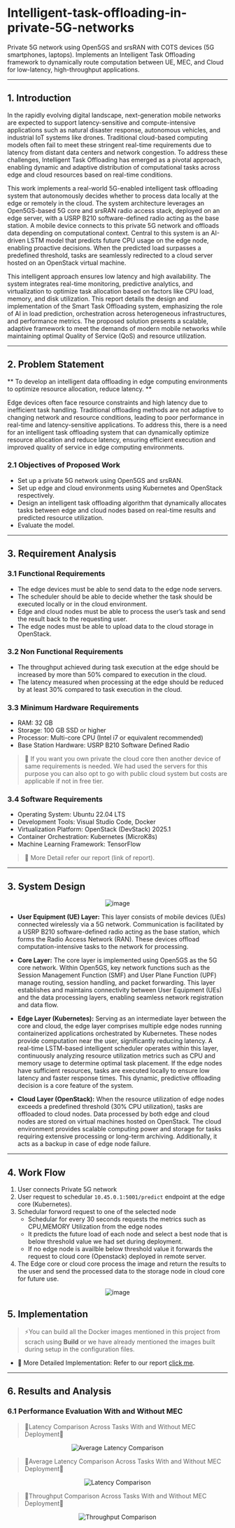 # Intelligent-task-offloading-in-private-5G-networks
Private 5G network using Open5GS and srsRAN with COTS devices (5G smartphones, laptops). Implements an Intelligent Task Offloading framework to dynamically route computation between UE, MEC, and Cloud for low-latency, high-throughput applications.

---

## 1. Introduction
In the rapidly evolving digital landscape, next-generation mobile networks are expected to support latency-sensitive and compute-intensive applications such as natural disaster response, autonomous vehicles, and industrial IoT systems like drones. Traditional cloud-based computing models often fail to meet these stringent real-time requirements due to latency from distant data centers and network congestion. To address these challenges, Intelligent Task Offloading has emerged as a pivotal approach, enabling dynamic and adaptive distribution of computational tasks across edge and cloud resources based on real-time conditions.

This work implements a real-world 5G-enabled intelligent task offloading system that autonomously decides whether to process data locally at the edge or remotely in the cloud. The system architecture leverages an Open5GS-based 5G core and srsRAN radio access stack, deployed on an edge server, with a USRP B210 software-defined radio acting as the base station. A mobile device connects to this private 5G network and offloads data depending on computational context. Central to this system is an AI-driven LSTM model that predicts future CPU usage on the edge node, enabling proactive decisions. When the predicted load surpasses a predefined threshold, tasks are seamlessly redirected to a cloud server hosted on an OpenStack virtual machine.

This intelligent approach ensures low latency and high availability. The system integrates real-time monitoring, predictive analytics, and virtualization to optimize task allocation based on factors like CPU load, memory, and disk utilization. This report details the design and implementation of the Smart Task Offloading system, emphasizing the role of AI in load prediction, orchestration across heterogeneous infrastructures, and performance metrics. The proposed solution presents a scalable, adaptive framework to meet the demands of modern mobile networks while maintaining optimal Quality of Service (QoS) and resource utilization.

---

## 2. Problem Statement

**  To develop an intelligent data offloading in edge computing environments to optimize resource allocation, reduce latency. **

Edge devices often face resource constraints and high latency due to inefficient task handling. Traditional offloading methods are not adaptive to changing network and resource conditions, leading to poor performance in real-time and latency-sensitive applications. To address this, there is a need for an intelligent task offloading system that can dynamically optimize resource allocation and reduce latency, ensuring efficient execution and improved quality of service in edge computing environments.

### 2.1 Objectives of Proposed Work
- Set up a private 5G network using Open5GS and srsRAN.
- Set up edge and cloud environments using Kubernetes and OpenStack respectively.
- Design an intelligent task offloading algorithm that dynamically allocates tasks between edge and cloud nodes based on real-time results and predicted resource utilization.
- Evaluate the model.

---

## 3.  Requirement Analysis

### 3.1 Functional Requirements
-  The edge devices must be able to send data to the edge node servers.
-  The scheduler should be able to decide whether the task should be executed locally or in the cloud environment.
-  Edge and cloud nodes must be able to process the user’s task and send the result back to the requesting user.
-  The edge nodes must be able to upload data to the cloud storage in OpenStack.

### 3.2 Non Functional Requirements
- The throughput achieved during task execution at the edge should be increased by more than 50% compared to execution in the cloud.
- The latency measured when processing at the edge should be reduced by at least 30% compared to task execution in the cloud.

### 3.3 Minimum Hardware Requirements
- RAM: 32 GB
- Storage: 100 GB SSD or higher
- Processor: Multi-core CPU (Intel i7 or equivalent recommended)
- Base Station Hardware: USRP B210 Software Defined Radio

> 🫣 If you want you own private the cloud core then another device of same requirements is needed. We had used the servers for this purpose you can also opt to go with public cloud system but costs are applicable if not in free tier.

### 3.4 Software Requirements
- Operating System: Ubuntu 22.04 LTS   
- Development Tools: Visual Studio Code, Docker  
- Virtualization Platform: OpenStack (DevStack) 2025.1
- Container Orchestration: Kubernetes (MicroK8s)  
- Machine Learning Framework: TensorFlow

> 📒 More Detail refer our report (link of report).

---

## 3. System Design

<p align="center">
  <img src="./images/systemDesign.png" alt="image">
</p>

- **User Equipment (UE) Layer:** This layer consists of mobile devices (UEs) connected wirelessly via a 5G network. Communication is facilitated by a USRP B210 software-defined radio acting as the base station, which forms the Radio Access Network (RAN). These devices offload computation-intensive tasks to the network for processing.

- **Core Layer:** The core layer is implemented using Open5GS as the 5G core network. Within Open5GS, key network functions such as the Session Management Function (SMF) and User Plane Function (UPF) manage routing, session handling, and packet forwarding. This layer establishes and maintains connectivity between User Equipment (UEs) and the data processing layers, enabling seamless network registration and data flow.

- **Edge Layer (Kubernetes):** Serving as an intermediate layer between the core and cloud, the edge layer comprises multiple edge nodes running containerized applications orchestrated by Kubernetes. These nodes provide computation near the user, significantly reducing latency. A real-time LSTM-based intelligent scheduler operates within this layer, continuously analyzing resource utilization metrics such as CPU and memory usage to determine optimal task placement. If the edge nodes have sufficient resources, tasks are executed locally to ensure low latency and faster response times. This dynamic, predictive offloading decision is a core feature of the system.

- **Cloud Layer (OpenStack):** When the resource utilization of edge nodes exceeds a predefined threshold (30% CPU utilization), tasks are offloaded to cloud nodes. Data processed by both edge and cloud nodes are stored on virtual machines hosted on OpenStack. The cloud environment provides scalable computing power and storage for tasks requiring extensive processing or long-term archiving. Additionally, it acts as a backup in case of edge node failure.

---

## 4. Work Flow
1. User connects Private 5G network
2. User request to schedular `10.45.0.1:5001/predict` endpoint at the edge core (Kubernetes).
3. Schedular forword request to one of the selected node
    - Schedular for every 30 seconds requests the metrics such as CPU,MEMORY Utilization from the edge nodes
    - It predicts the future load of each node and select a best node that is below threshold value we had set during deployment.
    - If no edge node is availble below threshold value it forwards the request to cloud core (Openstack) deployed in remote server.
4. The Edge core or cloud core process the image and return the results to the user and send the processed data to the storage node in cloud core for future use.

<p align="center">
  <img src="./images/workFlow.png" alt="image">
</p>

## 5. Implementation
> ⚡You can build all the Docker images mentioned in this project from scrach using **Build** or we have already mentioned the images built during setup in the configuration files.

- 📒 More Detailed Implementation: Refer to our report [click me](./Project%20Report/report.pdf).

---

## 6. Results and Analysis

### 6.1 Performance Evaluation With and Without MEC

> 🤠Latency Comparison Across Tasks With and Without MEC Deployment👀

<p align="center">
  <img src="./images/with_without_mec_avglatency.png" alt="Average Latency Comparison">
</p>

> 🤠Average Latency Comparison Across Tasks With and Without MEC Deployment👀

<p align="center">
  <img src="./images/with_without_mec_latency.png" alt="Latency Comparison">
</p>

> 🤠Throughput Comparison Across Tasks With and Without MEC Deployment👀

<p align="center">
  <img src="./images/with_without_mec_throughput.png" alt="Throughput Comparison">
</p>


